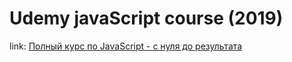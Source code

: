 ﻿# Udemy javaScript course (2019)

link: <a href="https://www.udemy.com/course/javascript_full/" target="_blank">Полный курс по JavaScript - с нуля до результата</a>
